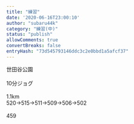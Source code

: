 ```yaml
---
title: "練習"
date: '2020-06-16T23:00:10'
author: "subaru44k"
category: "練習(中)"
status: "publish"
allowComments: true
convertBreaks: false
entryHash: "73d545793146ddc3c2e0bbd1a5afcf37"
---
```

世田谷公園<br>
<br>
10分ジョグ<br>
<br>
1.1km<br>
520→515→511→509→506→502<br>
<br>
459
